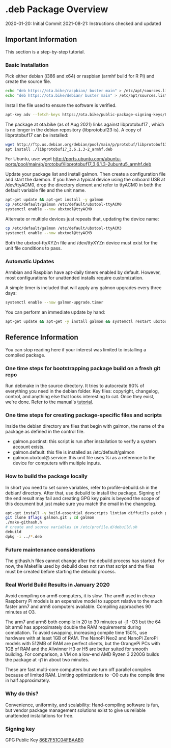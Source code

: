 # .deb Package Overview

2020-01-20: Initial Commit
2021-08-21: Instructions checked and updated

## Important Information

This section is a step-by-step tutorial.

### Basic Installation

Pick either debian (i386 and x64) or raspbian (armhf build for R Pi) and create the source file.
```sh
echo "deb https://ota.bike/raspbian/ buster main" > /etc/apt/sources.list.d/galmon.list
echo "deb https://ota.bike/debian/ buster main" > /etc/apt/sources.list.d/galmon.list
```

Install the file used to ensure the software is verified.
```sh
apt-key adv --fetch-keys https://ota.bike/public-package-signing-keys/86E7F51C04FBAAB0.asc
```

The package at ota.bike (as of Aug 2021) links against libprotobuf17 , which is no longer in the debian
repository (libprotobuf23 is).  A copy of libprotobuf17 can be installed:
```sh
wget http://ftp.us.debian.org/debian/pool/main/p/protobuf/libprotobuf17_3.6.1.3-2_armhf.deb
apt install ./libprotobuf17_3.6.1.3-2_armhf.deb
```

For Ubuntu, use: wget http://ports.ubuntu.com/ubuntu-ports/pool/main/p/protobuf/libprotobuf17_3.6.1.3-2ubuntu5_armhf.deb

Update your package list and install galmon. Then create a configuration file and start the daemon.
If you have a typical device using the onboard USB at /dev/ttyACM0, drop the directory element
and refer to ttyACM0 in both the default variable file and the unit name.
```sh
apt-get update && apt-get install -y galmon
cp /etc/default/galmon /etc/default/ubxtool-ttyACM0
systemctl enable --now ubxtool@ttyACM0
```

Alternate or multiple devices just repeats that, updating the device name:
```sh
cp /etc/default/galmon /etc/default/ubxtool-ttyACM3
systemctl enable --now ubxtool@ttyACM3
```
Both the ubxtool-ttyXYZn file and /dev/ttyXYZn device must exist for the unit file conditions to pass.

### Automatic Updates

Armbian and Raspbian have apt-daily timers enabled by default.
However, most configurations for unattended installs require customization.

A simple timer is included that will apply any galmon upgrades every three days:
```sh
systemctl enable --now galmon-upgrade.timer
```

You can perform an immediate update by hand:
```sh
apt-get update && apt-get -y install galmon && systemctl restart ubxtool@*
```

## Reference Information

You can stop reading here if your interest was limited to installing a compiled package.

### One time steps for bootstrapping package build on a fresh git repo

Run debmake in the source directory. It tries to autocreate 90% of everything you need in the debian folder.
Key files: copyright, changelog, control, and anything else that looks interesting to cat. Once they exist, we're done.
Refer to the manual's [tutorial](https://www.debian.org/doc/manuals/debmake-doc/ch04.en.html).

### One time steps for creating package-specific files and scripts

Inside the debian directory are files that begin with galmon, the name of the package as defined in the control file.
- galmon.postinst: this script is run after installation to verify a system account exists.
- galmon.default: this file is installed as /etc/default/galmon
- galmon.ubxtool@.service: this unit file uses %i as a reference to the device for computers with multiple inputs.

### How to build the package locally

In short you need to set some variables, refer to profile-debuild.sh in the debian/ directory.
After that, use debuild to install the package. Signing of the end result may fail and creating
GPG key pairs is beyond the scope of this document but just make sure you match the email in the changelog.
```sh
apt-get install -y build-essential devscripts lintian diffutils patch patchutils
git clone $flags galmon.git ; cd galmon
./make-githash.h
# create and source variables in /etc/profile.d/debuild.sh
debuild
dpkg -i ../*.deb
```

### Future maintenance considerations

The githash.h files cannot change after the debuild process has started.
For now, the Makefile used by debuild does not run that script and
the files must be created before starting the debuild process.

### Real World Build Results in January 2020

Avoid compiling on arm6 computers, it is slow. The arm6 used in cheap Raspberry Pi models is an expensive model to support
relative to the much faster arm7 and arm8 computers available. Compiling approaches 90 minutes at O3. 

The arm7 and arm8 both compile in 20 to 30 minutes at -j1 -O3 but the 64 bit arm8 has approximately
double the RAM requirements during compilation. To avoid swapping, increasing compile time 150%,
use hardware with at least 1GB of RAM. The NanoPi Neo2 and NanoPi ZeroPi models with 512MB of RAM
are perfect clients, but the OrangePi PCs with 1GB of RAM and the Allwinner H3 or H5 are
better suited for smooth building. For comparison, a VM on a low-end AMD Ryzen 3 2200G builds the package at -j1 in about two minutes.

These are fast multi-core computers but we turn off parallel compiles because of limited RAM.
Limiting optimizations to -O0 cuts the compile time in half approximately.

### Why do this?

Convenience, uniformity, and scalability:
Hand-compiling software is fun, but vendor package management solutions
exist to give us reliable unattended installations for free.

### Signing key

GPG Public Key [86E7F51C04FBAAB0](debian/86E7F51C04FBAAB0.asc)
